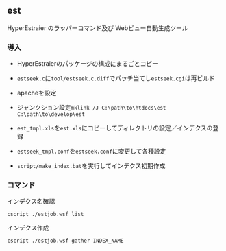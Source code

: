 
## est

HyperEstraier のラッパーコマンド及び Webビュー自動生成ツール

### 導入

 - HyperEstraierのパッケージの構成にまるごとコピー
 - ``estseek.c``に``tool/estseek.c.diff``でパッチ当てし``estseek.cgi``は再ビルド
 - apacheを設定
 - ジャンクション設定``mklink /J C:\path\to\htdocs\est C:\path\to\develop\est``

 - ``est_tmpl.xls``を``est.xls``にコピーしてディレクトリの設定／インデクスの登録
 - ``estseek_tmpl.conf``を``estseek.conf``に変更して各種設定
 - ``script/make_index.bat``を実行してインデクス初期作成

### コマンド

インデクス名確認

    cscript ./estjob.wsf list

インデクス作成

    cscript ./estjob.wsf gather INDEX_NAME

